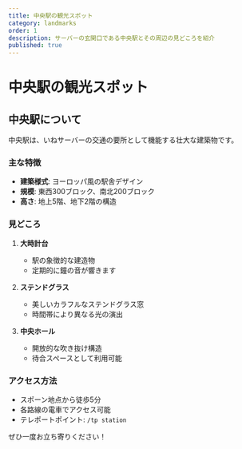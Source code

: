 ```yaml
---
title: 中央駅の観光スポット
category: landmarks
order: 1
description: サーバーの玄関口である中央駅とその周辺の見どころを紹介
published: true
---
```


# 中央駅の観光スポット

## 中央駅について

中央駅は、いねサーバーの交通の要所として機能する壮大な建築物です。

### 主な特徴

- **建築様式**: ヨーロッパ風の駅舎デザイン
- **規模**: 東西300ブロック、南北200ブロック
- **高さ**: 地上5階、地下2階の構造

### 見どころ

1. **大時計台**
   - 駅の象徴的な建造物
   - 定期的に鐘の音が響きます

2. **ステンドグラス**
   - 美しいカラフルなステンドグラス窓
   - 時間帯により異なる光の演出

3. **中央ホール**
   - 開放的な吹き抜け構造
   - 待合スペースとして利用可能

### アクセス方法

- スポーン地点から徒歩5分
- 各路線の電車でアクセス可能
- テレポートポイント: `/tp station`

ぜひ一度お立ち寄りください！
